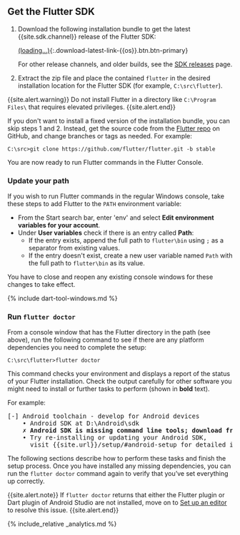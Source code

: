 ## Get the Flutter SDK

 1. Download the following installation bundle to get the latest
    {{site.sdk.channel}} release of the Flutter SDK:

    [(loading...)](#){:.download-latest-link-{{os}}.btn.btn-primary}

    For other release channels, and older builds, see the
    [SDK releases][] page.
 1. Extract the zip file and place the contained `flutter`
    in the desired installation location for the Flutter SDK
    (for example, `C:\src\flutter`).
    
{{site.alert.warning}}
  Do not install Flutter in a directory like 
  `C:\Program Files\` that requires elevated privileges.
{{site.alert.end}}

If you don't want to install a fixed version of the installation 
bundle, you can skip steps 1 and 2. Instead, get the source code 
from the [Flutter repo](https://github.com/flutter/flutter) on 
GitHub, and change branches or tags as needed. For example:

```batchfile
C:\src>git clone https://github.com/flutter/flutter.git -b stable
```

You are now ready to run Flutter commands in the Flutter Console.

### Update your path

If you wish to run Flutter commands in the regular Windows console,
take these steps to add Flutter to the `PATH` environment variable:

* From the Start search bar, enter 'env'
  and select **Edit environment variables for your account**.
* Under **User variables** check if there is an entry called **Path**:
  * If the entry exists, append the full path to `flutter\bin` using
    `;` as a separator from existing values.
  * If the entry doesn't exist,
    create a new user variable named `Path` with
    the full path to `flutter\bin` as its value.

You have to close and reopen any existing console windows
for these changes to take effect.

{% include dart-tool-windows.md %}

### Run `flutter doctor`

From a console window that has the Flutter directory in the
path (see above), run the following command to see if there
are any platform dependencies you need to complete the setup:

```batchfile
C:\src\flutter>flutter doctor
```

This command checks your environment and displays a report of the status
of your Flutter installation. Check the output carefully for other
software you might need to install or further tasks to perform
(shown in **bold** text).

For example:

<pre>
[-] Android toolchain - develop for Android devices
    • Android SDK at D:\Android\sdk
    <strong>✗ Android SDK is missing command line tools; download from https://goo.gl/XxQghQ</strong>
    • Try re-installing or updating your Android SDK,
      visit {{site.url}}/setup/#android-setup for detailed instructions.
</pre>

The following sections describe how to perform these tasks and
finish the setup process. Once you have installed any missing
dependencies, you can run the `flutter doctor` command again to
verify that you’ve set everything up correctly.

{{site.alert.note}}
  If `flutter doctor` returns that either the Flutter plugin
  or  Dart plugin of Android Studio are not installed, move
  on to [Set up an editor][] to resolve this issue.
{{site.alert.end}}

{% include_relative _analytics.md %}


[Flutter repo]: {{site.github}}/flutter/flutter
[SDK releases]: /docs/development/tools/sdk/releases
[Set up an editor]: /docs/get-started/editor?tab=androidstudio

